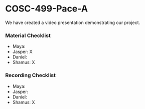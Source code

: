 # COSC-499-Pace-A

We have created a video presentation demonstrating our project.

### Material Checklist
* Maya:
* Jasper: X
* Daniel:
* Shamus: X

### Recording Checklist
* Maya:
* Jasper:
* Daniel:
* Shamus: X
